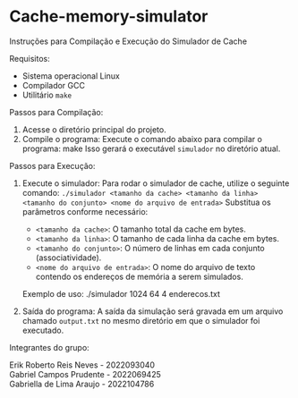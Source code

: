 # Cache-memory-simulator

Instruções para Compilação e Execução do Simulador de Cache

Requisitos:

- Sistema operacional Linux
- Compilador GCC
- Utilitário `make`

Passos para Compilação:

1. Acesse o diretório principal do projeto.
2. Compile o programa:
   Execute o comando abaixo para compilar o programa:
   make
   Isso gerará o executável `simulador` no diretório atual.

Passos para Execução:

1. Execute o simulador:
   Para rodar o simulador de cache, utilize o seguinte comando:
   `./simulador <tamanho da cache> <tamanho da linha> <tamanho do conjunto> <nome do arquivo de entrada>`
   Substitua os parâmetros conforme necessário:

   - `<tamanho da cache>`: O tamanho total da cache em bytes.
   - `<tamanho da linha>`: O tamanho de cada linha da cache em bytes.
   - `<tamanho do conjunto>`: O número de linhas em cada conjunto (associatividade).
   - `<nome do arquivo de entrada>`: O nome do arquivo de texto contendo os endereços de memória a serem simulados.

   Exemplo de uso:
   ./simulador 1024 64 4 enderecos.txt
2. Saída do programa:
   A saída da simulação será gravada em um arquivo chamado `output.txt` no mesmo diretório em que o simulador foi executado.

Integrantes do grupo:

Erik Roberto Reis Neves - 2022093040 </br>
Gabriel Campos Prudente - 2022069425 </br>
Gabriella de Lima Araujo - 2022104786
